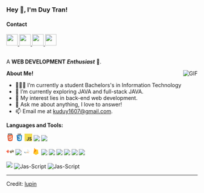 <h3 title="hehehe"> Hey 👋, I'm Duy Tran!</h3>
<h4> Contact
  </h4>


<a href="https://www.instagram.com/ditranne/">
    <img src="https://www.vectorlogo.zone/logos/instagram/instagram-icon.svg" alt="" height="30" width="30">
  </a>
  <a href="https://www.pinterest.com/kuduy1607/">
    <img src="https://www.vectorlogo.zone/logos/pinterest/pinterest-icon.svg" alt="" height="30" width="30">
  </a>
   <a href="https://stackoverflow.com/users/14400799/duy-tran">
    <img src="https://www.vectorlogo.zone/logos/stackoverflow/stackoverflow-ar21.svg" alt="" height="30" width="30">
  </a>
   <a href="https://soundcloud.com/hi_duytran">
    <img src="https://www.vectorlogo.zone/logos/soundcloud/soundcloud-icon.svg" alt="" height="30" width="30">
  </a>




<br />
<br />

A **WEB DEVELOPMENT** ***Enthusiast*** 🚀.
 

  <img align="right" alt="GIF" src="https://i.pinimg.com/originals/e4/26/70/e426702edf874b181aced1e2fa5c6cde.gif" />

**About Me!**

- 👨🏽‍💻 I’m currently a student Bachelors's in Information Technology 
- 🌱 I’m currently exploring JAVA and full-stack JAVA.
- 🤔 My interest lies in back-end web development.
- 💬 Ask me about anything, I love to answer!
- 📫 Email me at [kuduy1607@gmail.com](mailto:kuduy1607@gmail.com).



**Languages and Tools:**  



<code><img height="20" src="https://raw.githubusercontent.com/github/explore/80688e429a7d4ef2fca1e82350fe8e3517d3494d/topics/html/html.png"></code>
<code><img height="20" src="https://raw.githubusercontent.com/github/explore/80688e429a7d4ef2fca1e82350fe8e3517d3494d/topics/css/css.png"></code>
<code><img height="20" src="https://raw.githubusercontent.com/github/explore/80688e429a7d4ef2fca1e82350fe8e3517d3494d/topics/javascript/javascript.png"></code>
<code><img height="20" src="https://seeklogo.com/images/J/java-logo-7833D1D21A-seeklogo.com.png"></code> 
<code><img height="20" src="https://tek4.vn/wp-content/uploads/2021/02/spring-logo.png"></code>

<code><img height="20" src="https://raw.githubusercontent.com/github/explore/80688e429a7d4ef2fca1e82350fe8e3517d3494d/topics/git/git.png"></code>
<code><img height="20" src="https://upload.wikimedia.org/wikipedia/commons/thumb/a/ae/Github-desktop-logo-symbol.svg/1024px-Github-desktop-logo-symbol.svg.png"></code>
<code><img height="20" src="https://raw.githubusercontent.com/github/explore/80688e429a7d4ef2fca1e82350fe8e3517d3494d/topics/mysql/mysql.png"></code>
<code><img height="20" src="https://raw.githubusercontent.com/github/explore/80688e429a7d4ef2fca1e82350fe8e3517d3494d/topics/firebase/firebase.png"></code>
<code><img height="20" src="https://upload.wikimedia.org/wikipedia/commons/thumb/b/b2/Bootstrap_logo.svg/1024px-Bootstrap_logo.svg.png"></code>
<code><img height="20" src="https://cdn.iconscout.com/icon/free/png-512/c-programming-569564.png"></code>
<code><img height="20" src="https://e7.pngegg.com/pngimages/46/626/png-clipart-c-logo-the-c-programming-language-computer-icons-computer-programming-source-code-programming-miscellaneous-template.png"></code>
<code><img height="20" src="https://upload.wikimedia.org/wikipedia/en/d/d2/Sublime_Text_3_logo.png"></code>
<code><img height="20" src="https://banner2.cleanpng.com/20181122/krs/kisspng-java-programming-language-selenium-computer-softwa-july-2-16-halab-4-dev-5bf78387a7bb41.028192901542947719687.jpg"></code>
<code><img height="20" src="https://upload.wikimedia.org/wikipedia/commons/thumb/9/9a/Visual_Studio_Code_1.35_icon.svg/1024px-Visual_Studio_Code_1.35_icon.svg.png"></code>

<img src="https://github-readme-stats.vercel.app/api?username=duytran167&show_icons=true&theme=radical">
<img align="center" src="https://github-readme-streak-stats.herokuapp.com/?user=duytran167&count_private=true&theme=radical" alt="Jas-Script" />
<img align="center" width=500 src="https://github-readme-stats.vercel.app/api/top-langs/?username=duytran167&count_private=true&theme=radical" alt="Jas-Script" />

----
Credit: [lupin](https://github.com/duytran167)


